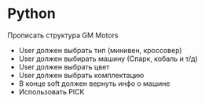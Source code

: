 # Python

Прописать структура GM Motors

- User должен выбрать тип (минивен, кроссовер)
- User должен выбирать машину (Спарк, кобаль и т/д)
- User должен выбрать цвет 
- User должен выбрать комплектацию 
- В конце soft должен вернуть инфо о машине
- Использовать PICK
